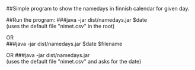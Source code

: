 ##Simple program to show the namedays in finnish calendar for given day.  

##Run the program:
###java -jar dist/namedays.jar $date  
(uses the default file "nimet.csv" in the root)  

OR  
###java -jar dist/namedays.jar $date $filename  

OR
###java -jar dist/namedays.jar  
(uses the default file "nimet.csv" and asks for the date)  


 